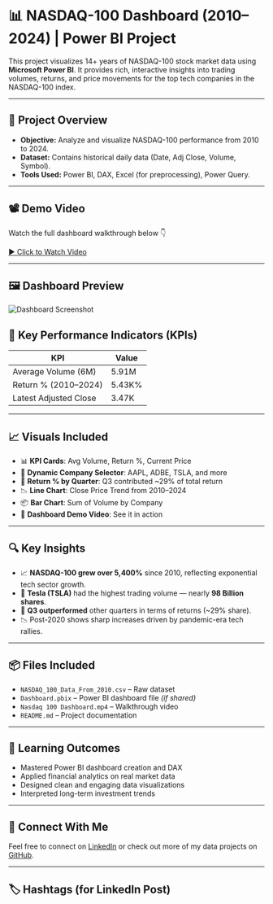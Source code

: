 # 📊 NASDAQ-100 Dashboard (2010–2024) | Power BI Project

This project visualizes 14+ years of NASDAQ-100 stock market data using **Microsoft Power BI**. It provides rich, interactive insights into trading volumes, returns, and price movements for the top tech companies in the NASDAQ-100 index.

---

## 🚀 Project Overview

- **Objective:** Analyze and visualize NASDAQ-100 performance from 2010 to 2024.
- **Dataset:** Contains historical daily data (Date, Adj Close, Volume, Symbol).
- **Tools Used:** Power BI, DAX, Excel (for preprocessing), Power Query.

---
## 📽️ Demo Video

Watch the full dashboard walkthrough below 👇

[▶️ Click to Watch Video](https://github.com/khushal728/NASDAQ-100-Dashboard-2010-2024-Power-BI-Project/blob/main/Nasdaq%20100%20Dashboard.mp4)

<!-- Replace the above link with your actual video URL -->

---

## 🖼️ Dashboard Preview
![Dashboard Screenshot](https://github.com/user-attachments/assets/88137be4-1e72-4572-ab71-b5383745989d)

## 📌 Key Performance Indicators (KPIs)

| KPI                    | Value        |
|------------------------|--------------|
| Average Volume (6M)    | 5.91M        |
| Return % (2010–2024)   | 5.43K%       |
| Latest Adjusted Close  | 3.47K        |

---

## 📈 Visuals Included

- 📊 **KPI Cards**: Avg Volume, Return %, Current Price  
- 🧩 **Dynamic Company Selector**: AAPL, ADBE, TSLA, and more  
- 🍩 **Return % by Quarter**: Q3 contributed ~29% of total return  
- 📉 **Line Chart**: Close Price Trend from 2010–2024  
- 📦 **Bar Chart**: Sum of Volume by Company  
- 🎥 **Dashboard Demo Video**: See it in action

---

## 🔍 Key Insights

- 📈 **NASDAQ-100 grew over 5,400%** since 2010, reflecting exponential tech sector growth.
- 🔼 **Tesla (TSLA)** had the highest trading volume — nearly **98 Billion shares**.
- 💼 **Q3 outperformed** other quarters in terms of returns (~29% share).
- 📉 Post-2020 shows sharp increases driven by pandemic-era tech rallies.

---

## 📦 Files Included

- `NASDAQ_100_Data_From_2010.csv` – Raw dataset
- `Dashboard.pbix` – Power BI dashboard file *(if shared)*
- `Nasdaq 100 Dashboard.mp4` – Walkthrough video
- `README.md` – Project documentation

---

## 🎯 Learning Outcomes

- Mastered Power BI dashboard creation and DAX
- Applied financial analytics on real market data
- Designed clean and engaging data visualizations
- Interpreted long-term investment trends

---

## 📣 Connect With Me

Feel free to connect on [LinkedIn](https://www.linkedin.com/) or check out more of my data projects on [GitHub](https://github.com/).

---

## 🏷 Hashtags (for LinkedIn Post)

